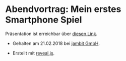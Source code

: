 # Abendvortrag: Mein erstes Smartphone Spiel

Präsentation ist erreichbar über [diesen Link](https://www.mokkapps.de/talks/my-first-smartphone-game/).

- Gehalten am 21.02.2018 bei [jambit GmbH](https://www.jambit.com).

- Erstellt mit [reveal.js](https://github.com/hakimel/reveal.js).